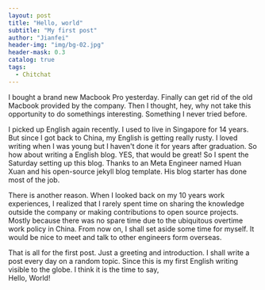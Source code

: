 ```yaml
---
layout: post
title: "Hello, world"
subtitle: "My first post"
author: "Jianfei"
header-img: "img/bg-02.jpg"
header-mask: 0.3
catalog: true
tags:
  - Chitchat
---
```


I bought a brand new Macbook Pro yesterday. Finally can get rid of the old Macbook provided by the company. Then I thought, hey, why not take this opportunity to do somethings interesting. Something I never tried before.

I picked up English again recently. I used to live in Singapore for 14 years. But since I got back to China, my English is getting really rusty. I loved writing when I was young but I haven't done it for years after graduation. So how about writing a English blog. YES, that would be great! So I spent the Saturday setting up this blog. Thanks to an Meta Engineer named Huan Xuan and his open-source jekyll blog template. His blog starter has done most of the job.

There is another reason. When I looked back on my 10 years work experiences, I realized that I rarely spent time on sharing the knowledge outside the company or making contributions to open source projects. Mostly because there was no spare time due to the ubiquitous overtime work policy in China. From now on, I shall set aside some time for myself. It would be nice to meet and talk to other engineers form overseas.

That is all for the first post. Just a greeting and introduction. I shall write a post every day on a random topic. Since this is my first English writing visible to the globe. I think it is the time to say, <br />
Hello, World!
